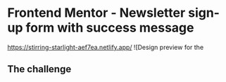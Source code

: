 # Frontend Mentor - Newsletter sign-up form with success message
https://stirring-starlight-aef7ea.netlify.app/
![Design preview for the 
## The challenge


